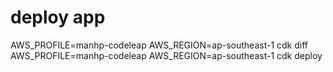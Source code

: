 # deploy app
AWS_PROFILE=manhp-codeleap AWS_REGION=ap-southeast-1 cdk diff
AWS_PROFILE=manhp-codeleap AWS_REGION=ap-southeast-1 cdk deploy